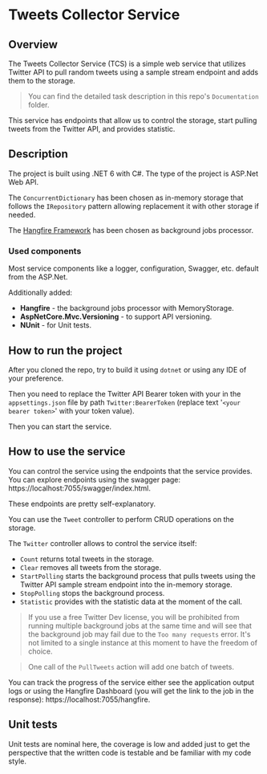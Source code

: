 # Tweets Collector Service

## Overview

The Tweets Collector Service (TCS) is a simple web service that utilizes Twitter API to pull random tweets using a sample stream endpoint and adds them to the storage.

> You can find the detailed task description in this repo's `Documentation` folder.

This service has endpoints that allow us to control the storage, start pulling tweets from the Twitter API, and provides statistic.

## Description

The project is built using .NET 6 with C#. The type of the project is ASP.Net Web API.

The `ConcurrentDictionary` has been chosen as in-memory storage that follows the `IRepository` pattern allowing replacement it with other storage if needed.

The [Hangfire Framework](https://www.hangfire.io) has been chosen as background jobs processor.

### Used components

Most service components like a logger, configuration, Swagger, etc. default from the ASP.Net.

Additionally added:

- **Hangfire** - the background jobs processor with MemoryStorage.
- **AspNetCore.Mvc.Versioning** - to support API versioning.
- **NUnit** - for Unit tests.

## How to run the project

After you cloned the repo, try to build it using `dotnet` or using any IDE of your preference.

Then you need to replace the Twitter API Bearer token with your in the `appsettings.json` file by path `Twitter:BearerToken` (replace text '`<your bearer token>`' with your token value).

Then you can start the service.

## How to use the service

You can control the service using the endpoints that the service provides. You can explore endpoints using the swagger page: https://localhost:7055/swagger/index.html.

These endpoints are pretty self-explanatory.

You can use the `Tweet` controller to perform CRUD operations on the storage.

The `Twitter` controller allows to control the service itself:

- `Count` returns total tweets in the storage.
- `Clear` removes all tweets from the storage.
- `StartPolling` starts the background process that pulls tweets using the Twitter API sample stream endpoint into the in-memory storage.
- `StopPolling` stops the background process.
- `Statistic` provides with the statistic data at the moment of the call.

> If you use a free Twitter Dev license, you will be prohibited from running multiple background jobs at the same time and will see that the background job may fail due to the `Too many requests` error. It's not limited to a single instance at this moment to have the freedom of choice.

> One call of the `PullTweets` action will add one batch of tweets.

You can track the progress of the service either see the application output logs or using the Hangfire Dashboard (you will get the link to the job in the response): https://localhost:7055/hangfire.

## Unit tests

Unit tests are nominal here, the coverage is low and added just to get the perspective that the written code is testable and be familiar with my code style.
